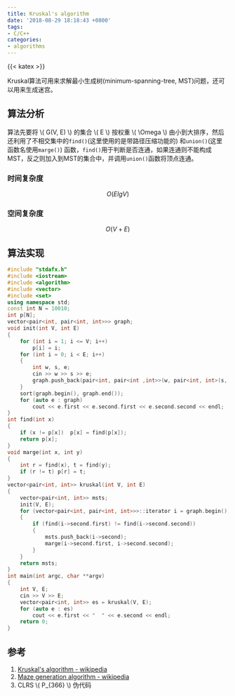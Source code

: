```yaml
---
title: Kruskal's algorithm
date: '2018-08-29 18:18:43 +0800'
tags:
- C/C++
categories:
- algorithms
---
```

{{< katex >}}

Kruskal算法可用来求解最小生成树(minimum-spanning-tree, MST)问题，还可以用来生成迷宫。

## 算法分析

算法先要将 \\( G(V, E) \\) 的集合 \\( E \\) 按权重 \\( \Omega \\) 由小到大排序，然后还利用了不相交集中的`find()`(这里使用的是带路径压缩功能的) 和`union()`(这里函数名使用`marge()`) 函数，`find()`用于判断是否连通，如果连通则不能构成MST，反之则加入到MST的集合中，并调用`union()`函数将顶点连通。

### 时间复杂度

$$ O(E lg V) $$

### 空间复杂度

$$ O(V + E) $$

## 算法实现

```C++
#include "stdafx.h"
#include <iostream>
#include <algorithm>
#include <vector>
#include <set>
using namespace std;
const int N = 10010;
int p[N];
vector<pair<int, pair<int, int>>> graph;
void init(int V, int E)
{
	for (int i = 1; i <= V; i++)
		p[i] = i;
	for (int i = 0; i < E; i++)
	{
		int w, s, e;
		cin >> w >> s >> e;
		graph.push_back(pair<int, pair<int ,int>>(w, pair<int, int>(s, e)));
	}
	sort(graph.begin(), graph.end());
	for (auto e : graph)
		cout << e.first << e.second.first << e.second.second << endl;
}
int find(int x)
{
	if (x != p[x])	p[x] = find(p[x]);
	return p[x];
}
void marge(int x, int y)
{
	int r = find(x), t = find(y);
	if (r != t)	p[r] = t;
}
vector<pair<int, int>> kruskal(int V, int E)
{
	vector<pair<int, int>> msts;
	init(V, E);
	for (vector<pair<int, pair<int, int>>>::iterator i = graph.begin(); i != graph.end(); i++)
	{
		if (find(i->second.first) != find(i->second.second))
		{
			msts.push_back(i->second);
			marge(i->second.first, i->second.second);
		}
	}
	return msts;
}
int main(int argc, char **argv)
{
	int V, E;
	cin >> V >> E;
	vector<pair<int, int>> es = kruskal(V, E);
	for (auto e : es)
		cout << e.first << "  " << e.second << endl;
	return 0;
}
```

## 参考

1. [Kruskal's algorithm - wikipedia](https://en.wikipedia.org/wiki/Kruskal%27s_algorithm)
2. [Maze generation algorithm - wikipedia](https://en.wikipedia.org/wiki/Maze_generation_algorithm)
3. CLRS \\( P_{366} \\) 伪代码

